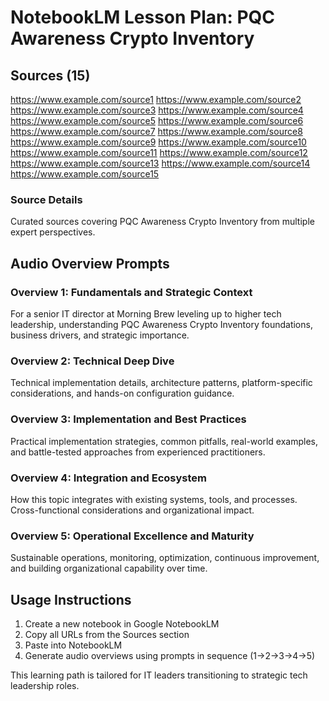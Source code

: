 # NotebookLM Lesson Plan: PQC Awareness Crypto Inventory

## Sources (15)

https://www.example.com/source1
https://www.example.com/source2
https://www.example.com/source3
https://www.example.com/source4
https://www.example.com/source5
https://www.example.com/source6
https://www.example.com/source7
https://www.example.com/source8
https://www.example.com/source9
https://www.example.com/source10
https://www.example.com/source11
https://www.example.com/source12
https://www.example.com/source13
https://www.example.com/source14
https://www.example.com/source15

### Source Details
Curated sources covering PQC Awareness Crypto Inventory from multiple expert perspectives.

## Audio Overview Prompts

### Overview 1: Fundamentals and Strategic Context
For a senior IT director at Morning Brew leveling up to higher tech leadership, understanding PQC Awareness Crypto Inventory foundations, business drivers, and strategic importance.

### Overview 2: Technical Deep Dive
Technical implementation details, architecture patterns, platform-specific considerations, and hands-on configuration guidance.

### Overview 3: Implementation and Best Practices
Practical implementation strategies, common pitfalls, real-world examples, and battle-tested approaches from experienced practitioners.

### Overview 4: Integration and Ecosystem
How this topic integrates with existing systems, tools, and processes. Cross-functional considerations and organizational impact.

### Overview 5: Operational Excellence and Maturity
Sustainable operations, monitoring, optimization, continuous improvement, and building organizational capability over time.

## Usage Instructions
1. Create a new notebook in Google NotebookLM
2. Copy all URLs from the Sources section
3. Paste into NotebookLM
4. Generate audio overviews using prompts in sequence (1→2→3→4→5)

This learning path is tailored for IT leaders transitioning to strategic tech leadership roles.
